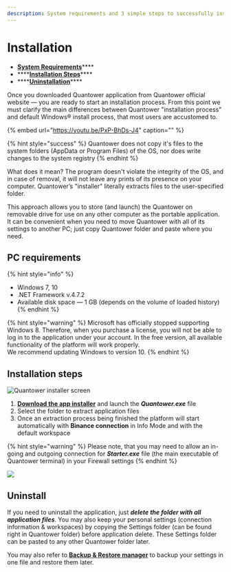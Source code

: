 ```yaml
---
description: System requirements and 3 simple steps to successfully install the platform
---
```


# Installation

* [**System Requirements**](installation.md#pc-requirements)\*\*\*\*
* \*\*\*\*[**Installation Steps**](installation.md#installation-steps)\*\*\*\*
* \*\*\*\*[**Uninstallation**](installation.md#uninstall)\*\*\*\*

Once you downloaded Quantower application from Quantower official website — you are ready to start an installation process. From this point we must clarify the main differences between Quantower "installation process" and default Windows® install process, that most users are accustomed to.

{% embed url="https://youtu.be/PxP-BhDs-J4" caption="" %}

{% hint style="success" %}
Quantower does not copy it's files to the system folders \(AppData or Program Files\) of the OS, nor does write changes to the system registry
{% endhint %}

What does it mean? The program doesn't violate the integrity of the OS, and in case of removal, it will not leave any prints of its presence on your computer. Quantower’s "installer" literally extracts files to the user-specified folder.

This approach allows you to store \(and launch\) the Quantower on removable drive for use on any other computer as the portable application. It can be convenient when you need to move Quantower with all of its settings to another PC; just copy Quantower folder and paste where you need.

## PC requirements

{% hint style="info" %}
* Windows 7, 10
* .NET Framework v.4.7.2
* Available disk space — 1 GB \(depends on the volume of loaded history\)
{% endhint %}

{% hint style="warning" %}
Microsoft has officially stopped supporting Windows 8. Therefore, when you purchase a license, you will not be able to log in to the application under your account. In the free version, all available functionality of the platform will work properly.  
We recommend updating Windows to version 10.
{% endhint %}

## Installation steps

![Quantower installer screen](../.gitbook/assets/extract-files-quantower.png)

1. [**Download the app installer**](https://updates.quantower.com/Quantower/x64/latest/Quantower.exe) and launch the _**Quantower.exe**_ file
2. Select the folder to extract application files
3. Once an extraction process being finished the platform will start automatically with **Binance connection** in Info Mode and with the default workspace

{% hint style="warning" %}
Please note, that you may need to allow an in-going and outgoing connection for _**Starter.exe**_ file \(the main executable of Quantower terminal\) in your Firewall settings
{% endhint %}

![](../.gitbook/assets/default-workspace.png)

## Uninstall

If you need to uninstall the application, just _**delete the folder with all application files**_. You may also keep your personal settings \(connection information & workspaces\) by copying the Settings folder \(can be found right in Quantower folder\) before application delete. These Settings folder can be pasted to any other Quantower folder later.

You may also refer to [**Backup & Restore manager**](backup-and-restore-manager.md) to backup your settings in one file and restore them later.

